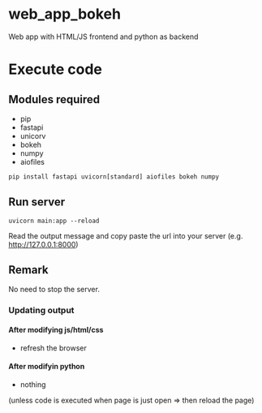 # web_app_bokeh
Web app with HTML/JS frontend and python as backend

# Execute code

## Modules required

- pip
- fastapi
- unicorv
- bokeh
- numpy
- aiofiles

```python
pip install fastapi uvicorn[standard] aiofiles bokeh numpy
```

## Run server

```
uvicorn main:app --reload
```
Read the output message and copy paste the url into your server (e.g. http://127.0.0.1:8000)

## Remark

No need to stop the server.

### Updating output

#### After modifying js/html/css

- refresh the browser

#### After modifyin python

- nothing 

(unless code is executed when page is just open => then reload the page)
